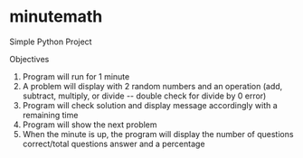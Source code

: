 # minutemath
Simple Python Project

Objectives
1. Program will run for 1 minute
2. A problem will display with 2 random numbers and an operation (add, subtract, multiply, or divide -- double check for divide by 0 error)
3. Program will check solution and display message accordingly with a remaining time
4. Program will show the next problem
5. When the minute is up, the program will display the number of questions correct/total questions answer and a percentage
